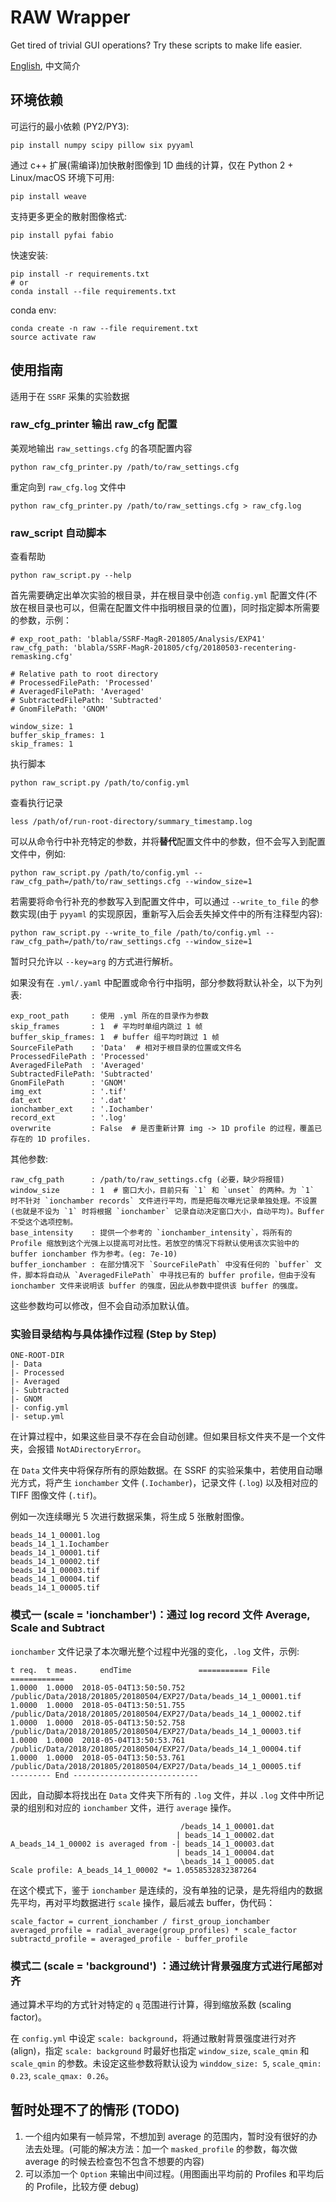 # RAW Wrapper

Get tired of trivial GUI operations? Try these scripts to make life easier.

[English](./README.md), 中文简介

## 环境依赖

可运行的最小依赖 (PY2/PY3):

    pip install numpy scipy pillow six pyyaml

通过 c++ 扩展(需编译)加快散射图像到 1D 曲线的计算，仅在 Python 2 + Linux/macOS 环境下可用:

    pip install weave

支持更多更全的散射图像格式:

    pip install pyfai fabio

快速安装:

    pip install -r requirements.txt
    # or
    conda install --file requirements.txt

conda env:

    conda create -n raw --file requirement.txt
    source activate raw

## 使用指南

适用于在 `SSRF` 采集的实验数据

### raw_cfg_printer 输出 raw_cfg 配置

美观地输出 `raw_settings.cfg` 的各项配置内容

    python raw_cfg_printer.py /path/to/raw_settings.cfg

重定向到 `raw_cfg.log` 文件中

    python raw_cfg_printer.py /path/to/raw_settings.cfg > raw_cfg.log

### raw_script 自动脚本

查看帮助

    python raw_script.py --help

首先需要确定出单次实验的根目录，并在根目录中创造 `config.yml` 配置文件(不放在根目录也可以，但需在配置文件中指明根目录的位置)，同时指定脚本所需要的参数，示例：

    # exp_root_path: 'blabla/SSRF-MagR-201805/Analysis/EXP41'
    raw_cfg_path: 'blabla/SSRF-MagR-201805/cfg/20180503-recentering-remasking.cfg'

    # Relative path to root directory
    # ProcessedFilePath: 'Processed'
    # AveragedFilePath: 'Averaged'
    # SubtractedFilePath: 'Subtracted'
    # GnomFilePath: 'GNOM'

    window_size: 1
    buffer_skip_frames: 1
    skip_frames: 1

执行脚本

    python raw_script.py /path/to/config.yml

查看执行记录

    less /path/of/run-root-directory/summary_timestamp.log

可以从命令行中补充特定的参数，并将**替代**配置文件中的参数，但不会写入到配置文件中，例如:

    python raw_script.py /path/to/config.yml --raw_cfg_path=/path/to/raw_settings.cfg --window_size=1

若需要将命令行补充的参数写入到配置文件中，可以通过 `--write_to_file` 的参数实现(由于 `pyyaml` 的实现原因，重新写入后会丢失掉文件中的所有注释型内容):

    python raw_script.py --write_to_file /path/to/config.yml --raw_cfg_path=/path/to/raw_settings.cfg --window_size=1

暂时只允许以 `--key=arg` 的方式进行解析。

如果没有在 `.yml/.yaml` 中配置或命令行中指明，部分参数将默认补全，以下为列表:

    exp_root_path     : 使用 .yml 所在的目录作为参数
    skip_frames       : 1  # 平均时单组内跳过 1 帧
    buffer_skip_frames: 1  # buffer 组平均时跳过 1 帧
    SourceFilePath    : 'Data'  # 相对于根目录的位置或文件名
    ProcessedFilePath : 'Processed'
    AveragedFilePath  : 'Averaged'
    SubtractedFilePath: 'Subtracted'
    GnomFilePath      : 'GNOM'
    img_ext           : '.tif'
    dat_ext           : '.dat'
    ionchamber_ext    : '.Iochamber'
    record_ext        : '.log'
    overwrite         : False  # 是否重新计算 img -> 1D profile 的过程，覆盖已存在的 1D profiles.

其他参数:

    raw_cfg_path      : /path/to/raw_settings.cfg (必要，缺少将报错)
    window_size       : 1  # 窗口大小，目前只有 `1` 和 `unset` 的两种。为 `1` 时不针对 `ionchamber records` 文件进行平均，而是把每次曝光记录单独处理。不设置(也就是不设为 `1` 时将根据 `ionchamber` 记录自动决定窗口大小，自动平均)。Buffer 不受这个选项控制。
    base_intensity    : 提供一个参考的 `ionchamber_intensity`，将所有的 Profile 缩放到这个光强上以提高可对比性。若放空的情况下将默认使用该次实验中的 buffer ionchamber 作为参考。(eg: 7e-10)
    buffer_ionchamber : 在部分情况下 `SourceFilePath` 中没有任何的 `buffer` 文件，脚本将自动从 `AveragedFilePath` 中寻找已有的 buffer profile，但由于没有 ionchamber 文件来说明该 buffer 的强度，因此从参数中提供该 buffer 的强度。

这些参数均可以修改，但不会自动添加默认值。

### 实验目录结构与具体操作过程 (Step by Step)

    ONE-ROOT-DIR
    |- Data
    |- Processed
    |- Averaged
    |- Subtracted
    |- GNOM
    |- config.yml
    |- setup.yml

在计算过程中，如果这些目录不存在会自动创建。但如果目标文件夹不是一个文件夹，会报错 `NotADirectoryError`。

在 `Data` 文件夹中将保存所有的原始数据。在 SSRF 的实验采集中，若使用自动曝光方式，将产生 `ionchamber` 文件 (`.Iochamber`)，记录文件 (`.log`) 以及相对应的 TIFF 图像文件 (`.tif`)。

例如一次连续曝光 5 次进行数据采集，将生成 5 张散射图像。

    beads_14_1_00001.log
    beads_14_1_1.Iochamber
    beads_14_1_00001.tif
    beads_14_1_00002.tif
    beads_14_1_00003.tif
    beads_14_1_00004.tif
    beads_14_1_00005.tif

### 模式一 (scale = 'ionchamber')：通过 log record 文件 Average, Scale and Subtract

`ionchamber` 文件记录了本次曝光整个过程中光强的变化，`.log` 文件，示例:

    t req.  t meas.     endTime               =========== File ============
    1.0000  1.0000  2018-05-04T13:50:50.752  /public/Data/2018/201805/20180504/EXP27/Data/beads_14_1_00001.tif
    1.0000  1.0000  2018-05-04T13:50:51.755  /public/Data/2018/201805/20180504/EXP27/Data/beads_14_1_00002.tif
    1.0000  1.0000  2018-05-04T13:50:52.758  /public/Data/2018/201805/20180504/EXP27/Data/beads_14_1_00003.tif
    1.0000  1.0000  2018-05-04T13:50:53.761  /public/Data/2018/201805/20180504/EXP27/Data/beads_14_1_00004.tif
    1.0000  1.0000  2018-05-04T13:50:53.761  /public/Data/2018/201805/20180504/EXP27/Data/beads_14_1_00005.tif
    --------- End ----------------------------

因此，自动脚本将找出在 `Data` 文件夹下所有的 `.log` 文件，并以 `.log` 文件中所记录的组别和对应的 `ionchamber` 文件，进行 `average` 操作。

                                          /beads_14_1_00001.dat
                                         | beads_14_1_00002.dat
    A_beads_14_1_00002 is averaged from -| beads_14_1_00003.dat
                                         | beads_14_1_00004.dat
                                          \beads_14_1_00005.dat
    Scale profile: A_beads_14_1_00002 *= 1.0558532832387264

在这个模式下，鉴于 `ionchamber` 是连续的，没有单独的记录，是先将组内的数据先平均，再对平均数据进行 `scale` 操作，最后减去 buffer，伪代码：

    scale_factor = current_ionchamber / first_group_ionchamber
    averaged_profile = radial_average(group_profiles) * scale_factor
    subtractd_profile = averaged_profile - buffer_profile

### 模式二 (scale = 'background') ：通过统计背景强度方式进行尾部对齐

通过算术平均的方式针对特定的 `q` 范围进行计算，得到缩放系数 (scaling factor)。

在 `config.yml` 中设定 `scale: background`，将通过散射背景强度进行对齐 (align)，指定 `scale: background` 时最好也指定 `window_size`, `scale_qmin` 和 `scale_qmin` 的参数。未设定这些参数将默认设为 `winddow_size: 5`, `scale_qmin: 0.23`, `scale_qmax: 0.26`。

## 暂时处理不了的情形 (TODO)

1. 一个组内如果有一帧异常，不想加到 average 的范围内，暂时没有很好的办法去处理。(可能的解决方法：加一个 `masked_profile` 的参数，每次做 average 的时候去检查包不包含不想要的内容)
2. 可以添加一个 `Option` 来输出中间过程。(用图画出平均前的 Profiles 和平均后的 Profile，比较方便 debug)
